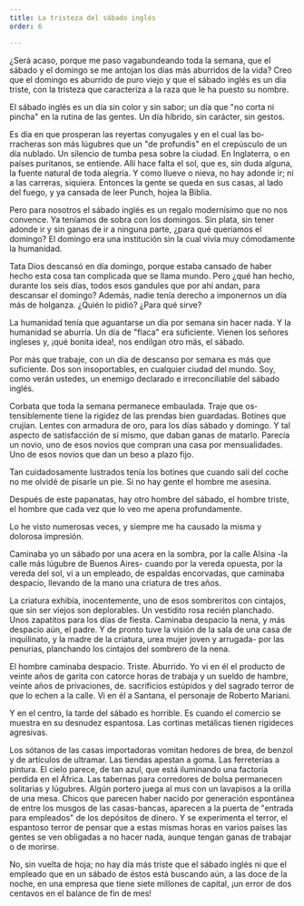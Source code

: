 ```yaml
---
title: La tristeza del sábado inglés
order: 6

---
```


¿Será acaso, porque me paso vagabundeando toda la semana, que el sábado y el domingo se me antojan los días más aburridos de la vida? Creo que el domingo es aburrido de puro viejo y que el sábado inglés es un día triste, con la tristeza que caracteriza a la raza que le ha puesto su nombre.

El sábado inglés es un día sin color y sin sabor; un día que "no corta ni pincha" en la rutina de las gentes. Un día híbrido, sin carácter, sin ges­tos.

Es día en que prosperan las reyertas conyugales y en el cual las bo­rracheras son más lúgubres que un "de profundis" en el crepúsculo de un día nublado. Un silencio de tumba pesa sobre la ciudad. En Inglate­rra, o en países puritanos, se entiende. Allí hace falta el sol, que es, sin duda alguna, la fuente natural de toda alegría. Y como llueve o nieva, no hay adonde ir; ni a las carreras, siquiera. Entonces la gente se queda en sus casas, al lado del fuego, y ya cansada de leer Punch, hojea la Bi­blia.

Pero para nosotros el sábado inglés es un regalo modernísimo que no nos convence. Ya teníamos de sobra con los domingos. Sin plata, sin tener adonde ir y sin ganas de ir a ninguna parte, ¿para qué queríamos el domingo? El domingo era una institución sin la cual vivía muy cómo­damente la humanidad.	

Tata Dios descansó en día domingo, porque estaba cansado de ha­ber hecho esta cosa tan complicada que se llama mundo. Pero ¿qué han hecho, durante los seis días, todos esos gandules que por ahí andan, para descansar el domingo? Además, nadie tenía derecho a imponernos un día más de holganza. ¿Quién lo pidió? ¿Para qué sirve?

La humanidad tenía que aguantarse un día por semana sin hacer na­da. Y la humanidad se aburría. Un día de "flaca" era suficiente. Vienen los señores ingleses y, ¡qué bonita idea!, nos endilgan otro más, el sába­do.

Por más que trabaje, con un día de descanso por semana es más que suficiente. Dos son insoportables, en cualquier ciudad del mundo. Soy, como verán ustedes, un enemigo declarado e irreconciliable del sábado inglés.

Corbata que toda la semana permanece embaulada. Traje que os­tensiblemente tiene la rigidez de las prendas bien guardadas. Botines que crujían. Lentes con armadura de oro, para los días sábado y domingo. Y tal aspecto de satisfacción de sí mismo, que daban ganas de matarlo. Parecía un novio, uno de esos novios que compran una casa por mensua­lidades. Uno de esos novios que dan un beso a plazo fijo.

Tan cuidadosamente lustrados tenía los botines que cuando salí del coche no me olvidé de pisarle un pie. Si no hay gente el hombre me asesi­na.

Después de este papanatas, hay otro hombre del sábado, el hombre triste, el hombre que cada vez que lo veo me apena profundamente.

Lo he visto numerosas veces, y siempre me ha causado la misma y dolorosa impresión.

­Caminaba yo un sábado por una acera en la sombra, por la calle Al­sina -la calle más lúgubre de Buenos Aires- cuando por la vereda opues­ta, por la vereda del sol, vi a un empleado, de espaldas encorvadas, que caminaba despacio, llevando de la mano una criatura de tres años.

La criatura exhibía, inocentemente, uno de esos sombreritos con cin­tajos, que sin ser viejos son deplorables. Un vestidito rosa recién plan­chado. Unos zapatitos para los días de fiesta. Caminaba despacio la ne­na, y más despacio aún, el padre. Y de pronto tuve la visión de la sala de una casa de inquilinato, y la madre de la criatura, urea mujer joven y arrugada- por las penurias, planchando los cintajos del sombrero de la nena.

El hombre caminaba despacio. Triste. Aburrido. Yo vi en él el pro­ducto de veinte años de garita con catorce horas de trabaja y un sueldo de hambre, veinte años de privaciones, de. sacrificios estúpidos y del sa­grado terror de que lo echen a la calle. Vi en él a Santana, el personaje de Roberto Mariani.

Y en el centro, la tarde del sábado es horrible. Es cuando el comer­cio se muestra en su desnudez espantosa. Las cortinas metálicas tienen rigideces agresivas.

Los sótanos de las casas importadoras vomitan hedores de brea, de benzol y de artículos de ultramar. Las tiendas apestan a goma. Las ferre­terías a pintura. El cielo parece, de tan azul, que está iluminando una fac­toría perdida en el África. Las tabernas para corredores de bolsa perma­necen solitarias y lúgubres. Algún portero juega al mus con un lavapisos a la orilla de una mesa. Chicos que parecen haber nacido por generación espontánea de entre los musgos de las casas-bancas, aparecen a la puerta de "entrada para empleados" de los depósitos de dinero. Y se experimenta el terror, el espantoso terror de pensar que a estas mismas horas en varios países las gentes se ven obligadas a no hacer nada, aunque tengan ganas de trabajar o de morirse.

No, sin vuelta de hoja; no hay día más triste que el sábado inglés ni que el empleado que en un sábado de éstos está buscando aún, a las doce de la noche, en una empresa que tiene siete millones de capital, ¡un error de dos centavos en el balance de fin de mes!
